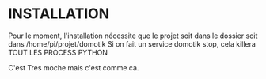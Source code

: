 INSTALLATION
============
Pour le moment, l'installation nécessite que le projet soit dans le dossier soit dans /home/pi/projet/domotik
Si on fait un service domotik stop, cela killera TOUT LES PROCESS PYTHON

C'est Tres moche mais c'est comme ca.


